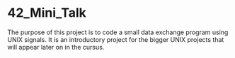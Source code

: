 # 42_Mini_Talk
The purpose of this project is to code a small data exchange program using UNIX signals. It is an introductory project for the bigger UNIX projects that will appear later on in the cursus.
